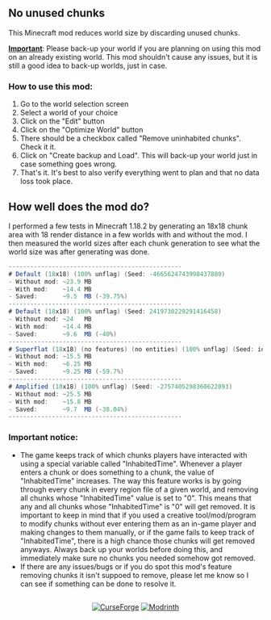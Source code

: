 ## No unused chunks
This Minecraft mod reduces world size by discarding unused chunks.
 
<ins><b>Important</b></ins>: Please back-up your world if you are planning on using this mod on an already existing world.
This mod shouldn't cause any issues, but it is still a good idea to back-up worlds, just in case.

### How to use this mod:
1. Go to the world selection screen
2. Select a world of your choice
3. Click on the "Edit" button
4. Click on the "Optimize World" button
5. There should be a checkbox called "Remove uninhabited chunks". Check it it.
6. Click on "Create backup and Load". This will back-up your world just in case something goes wrong.
7. That's it. It's best to also verify everything went to plan and that no data loss took place.

## How well does the mod do?
I performed a few tests in Minecraft 1.18.2 by generating an 18x18 chunk area with 18 render distance in a few worlds with and without the mod. I then measured the world sizes after each chunk generation to see what the world size was after generating was done.
```cs
------------------------------------------------
# Default (18x18) (100% unflag) (Seed: -4665624743998437880)
- Without mod: ~23.9 MB
- With mod:    ~14.4 MB
- Saved:       ~9.5  MB (-39.75%)
------------------------------------------------
# Default (18x18) (100% unflag) (Seed: 2419730229291416458)
- Without mod: ~24   MB
- With mod:    ~14.4 MB
- Saved:       ~9.6  MB (-40%)
------------------------------------------------
# Superflat (18x18) (no features) (no entities) (100% unflag) (Seed: idk)
- Without mod: ~15.5 MB
- With mod:    ~6.25 MB
- Saved:       ~9.25 MB (-59.7%)
------------------------------------------------
# Amplified (18x18) (100% unflag) (Seed: -2757405298360622893)
- Without mod: ~25.5 MB
- With mod:    ~15.8 MB
- Saved:       ~9.7  MB (-38.04%)
------------------------------------------------
```

### Important notice:
- The game keeps track of which chunks players have interacted with using a special variable called "InhabitedTime". Whenever a player enters a chunk or does something to a chunk, the value of "InhabitedTime" increases. The way this feature works is by going through every chunk in every region file of a given world, and removing all chunks whose "InhabitedTime" value is set to "0". This means that any and all chunks whose "InhabitedTime" is "0" will get removed. It is important to keep in mind that if you used a creative tool/mod/program to modify chunks without ever entering them as an in-game player and making changes to them manually, or if the game fails to keep track of "InhabitedTime", there is a high chance those chunks will get removed anyways. Always back up your worlds before doing this, and immediately make sure no chunks you needed somehow got removed.
- If there are any issues/bugs or if you do spot this mod's feature removing chunks it isn't suppoed to remove, please let me know so I can see if something can be done to resolve it.

##
<p align=center>
  <a href="https://www.curseforge.com/minecraft/mc-mods/no-unused-chunks"><img alt="CurseForge" src="https://cf.way2muchnoise.eu/645755.svg"/></a>
  <a href="https://modrinth.com/mod/U8avpWmO"><img alt="Modrinth" src="https://img.shields.io/modrinth/dt/U8avpWmO?label=Modrinth"></a>
</p>
